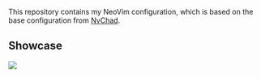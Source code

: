 This repository contains my NeoVim configuration, which is based on the base configuration from [NvChad](https://nvchad.com/).


## Showcase
![](https://github.com/RoboG-11/NeoVim-Configuration/blob/main/videos/example1.gif)
